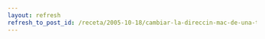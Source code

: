 ```yaml
---
layout: refresh
refresh_to_post_id: /receta/2005-10-18/cambiar-la-direccin-mac-de-una-tarjeta-de-red
---
```

